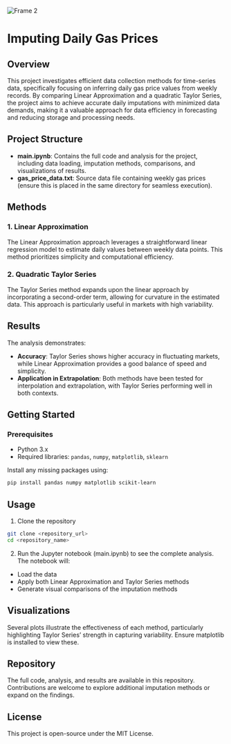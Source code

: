![Frame 2](https://github.com/user-attachments/assets/edba04b2-d54b-4228-b6d0-a6b832cee304)

# Imputing Daily Gas Prices

## Overview

This project investigates efficient data collection methods for time-series data, specifically focusing on inferring daily gas price values from weekly records. By comparing Linear Approximation and a quadratic Taylor Series, the project aims to achieve accurate daily imputations with minimized data demands, making it a valuable approach for data efficiency in forecasting and reducing storage and processing needs.

## Project Structure

- **main.ipynb**: Contains the full code and analysis for the project, including data loading, imputation methods, comparisons, and visualizations of results.
- **gas_price_data.txt**: Source data file containing weekly gas prices (ensure this is placed in the same directory for seamless execution).

## Methods

### 1. Linear Approximation
The Linear Approximation approach leverages a straightforward linear regression model to estimate daily values between weekly data points. This method prioritizes simplicity and computational efficiency.

### 2. Quadratic Taylor Series
The Taylor Series method expands upon the linear approach by incorporating a second-order term, allowing for curvature in the estimated data. This approach is particularly useful in markets with high variability.

## Results

The analysis demonstrates:
- **Accuracy**: Taylor Series shows higher accuracy in fluctuating markets, while Linear Approximation provides a good balance of speed and simplicity.
- **Application in Extrapolation**: Both methods have been tested for interpolation and extrapolation, with Taylor Series performing well in both contexts.

## Getting Started

### Prerequisites
- Python 3.x
- Required libraries: `pandas`, `numpy`, `matplotlib`, `sklearn`

Install any missing packages using:
```bash
pip install pandas numpy matplotlib scikit-learn
```

## Usage

1. Clone the repository

```bash
git clone <repository_url>
cd <repository_name>
```

2. Run the Jupyter notebook (main.ipynb) to see the complete analysis. The notebook will:
   
- Load the data
- Apply both Linear Approximation and Taylor Series methods
- Generate visual comparisons of the imputation methods

## Visualizations

Several plots illustrate the effectiveness of each method, particularly highlighting Taylor Series’ strength in capturing variability. Ensure matplotlib is installed to view these.

## Repository

The full code, analysis, and results are available in this repository. Contributions are welcome to explore additional imputation methods or expand on the findings.

## License

This project is open-source under the MIT License.
